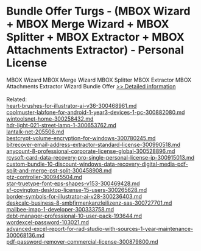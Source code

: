 # Bundle Offer Turgs - (MBOX Wizard + MBOX Merge Wizard + MBOX Splitter + MBOX Extractor + MBOX Attachments Extractor) - Personal License
MBOX Wizard MBOX Merge Wizard MBOX Splitter MBOX Extractor MBOX Attachments Extractor Wizard Bundle Offer
[>> Detailed information](https://secure.shareit.com/shareit/product.html?productid=300998640&affiliateid=200057808)<br/><br/>Related:
<br />[heart-brushes-for-illustrator-ai-v36-300468961.md](https://github.com/downloadplanet/downloadplanet/blob/main/heart-brushes-for-illustrator-ai-v36-300468961.md)<br />[coolmuster-labfone-for-android-1-year3-devices-1-pc-300882080.md](https://github.com/downloadplanet/downloadplanet/blob/main/coolmuster-labfone-for-android-1-year3-devices-1-pc-300882080.md)<br />[wintoolsnet-home-300258432.md](https://github.com/downloadplanet/downloadplanet/blob/main/wintoolsnet-home-300258432.md)<br />[hdr-light-021-street-lamp-1-300653762.md](https://github.com/downloadplanet/downloadplanet/blob/main/hdr-light-021-street-lamp-1-300653762.md)<br />[lantalk-net-205506.md](https://github.com/downloadplanet/downloadplanet/blob/main/lantalk-net-205506.md)<br />[bestcrypt-volume-encryption-for-windows-300780245.md](https://github.com/downloadplanet/downloadplanet/blob/main/bestcrypt-volume-encryption-for-windows-300780245.md)<br />[bitrecover-email-address-extractor-standard-license-300990518.md](https://github.com/downloadplanet/downloadplanet/blob/main/bitrecover-email-address-extractor-standard-license-300990518.md)<br />[anycount-8-professional-corporate-license-global-300528896.md](https://github.com/downloadplanet/downloadplanet/blob/main/anycount-8-professional-corporate-license-global-300528896.md)<br />[rcysoft-card-data-recovery-pro-single-personal-license-jp-300915013.md](https://github.com/downloadplanet/downloadplanet/blob/main/rcysoft-card-data-recovery-pro-single-personal-license-jp-300915013.md)<br />[custom-bundle-10-discount-windows-data-recovery-digital-media-pdf-split-and-merge-pst-split-300458908.md](https://github.com/downloadplanet/downloadplanet/blob/main/custom-bundle-10-discount-windows-data-recovery-digital-media-pdf-split-and-merge-pst-split-300458908.md)<br />[ptz-controller-300945504.md](https://github.com/downloadplanet/downloadplanet/blob/main/ptz-controller-300945504.md)<br />[star-truetype-font-eps-shapes-v153-300469428.md](https://github.com/downloadplanet/downloadplanet/blob/main/star-truetype-font-eps-shapes-v153-300469428.md)<br />[sf-covington-desktop-license-15-users-300265628.md](https://github.com/downloadplanet/downloadplanet/blob/main/sf-covington-desktop-license-15-users-300265628.md)<br />[border-symbols-for-illustrator-ai-v28-300236403.md](https://github.com/downloadplanet/downloadplanet/blob/main/border-symbols-for-illustrator-ai-v28-300236403.md)<br />[deskcalc-business-8-smbfirmenkanzleilizenz-sas-300727701.md](https://github.com/downloadplanet/downloadplanet/blob/main/deskcalc-business-8-smbfirmenkanzleilizenz-sas-300727701.md)<br />[mailbee-imap-1-developer-300333758.md](https://github.com/downloadplanet/downloadplanet/blob/main/mailbee-imap-1-developer-300333758.md)<br />[debt-manager-professional-10-user-pack-193644.md](https://github.com/downloadplanet/downloadplanet/blob/main/debt-manager-professional-10-user-pack-193644.md)<br />[wordexcel-password-103021.md](https://github.com/downloadplanet/downloadplanet/blob/main/wordexcel-password-103021.md)<br />[advanced-excel-report-for-rad-studio-with-sources-1-year-maintenance-300068136.md](https://github.com/downloadplanet/downloadplanet/blob/main/advanced-excel-report-for-rad-studio-with-sources-1-year-maintenance-300068136.md)<br />[pdf-password-remover-commercial-license-300879800.md](https://github.com/downloadplanet/downloadplanet/blob/main/pdf-password-remover-commercial-license-300879800.md)